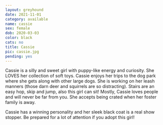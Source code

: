 ```yaml
---
layout: greyhound
date: 2021-11-01
category: available
name: cassie
sex: female
dob: 2020-03-03
color: black
cats: no
title: Cassie
pic: cassie.jpg
pending: yes
---
```

Cassie is a silly and sweet girl with puppy-like energy and curiosity. She LOVES her collection of soft toys. Cassie enjoys her trips to the dog park where she gets along with other large dogs. She is working on her leash manners (those darn deer and squirrels are so distracting). Stairs are an easy hop, skip and jump, also this girl can sit!  Mostly, Cassie loves people and will never be far from you. She accepts being crated when her foster family is away. 

Cassie has a winning personality and her sleek black coat is a real show stopper. Be prepared for a lot of attention if you adopt this girl! 
